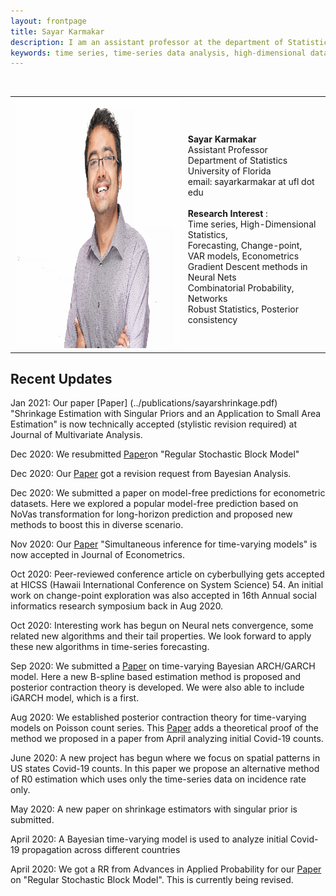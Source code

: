 ```yaml
---
layout: frontpage
title: Sayar Karmakar
description: I am an assistant professor at the department of Statistics, University of Florida. Before this, I graduated from the Department of Statistics, University of Chicago. 
keywords: time series, time-series data analysis, high-dimensional data.
---
```


<!--
<div class="navbar">
  <div class="navbar-inner">
    <div class="nav">
       <li><a href="https://github.com/sayarkarmakar" target="_blank">github</a></li>
    <li><a href="https://scholar.google.com/citations?user=RML8HC0AAAAJ&hl=en" target="_blank">Google Scholar</a></li>
        </div>
  </div>
</div> 
-->

<table class="wide">
<tr>
<td class="left">
    <img id="frontphoto" src="sayarpicnew.jpeg" width="400" height="400" alt="" />
</td>
&nbsp; &nbsp; 
<td class="left">
<br><b> Sayar Karmakar </b>
<br> Assistant Professor
<br> Department of Statistics
<br> University of Florida
<br> email: sayarkarmakar at ufl dot edu
<br>
<br> <b> Research Interest </b>: 
<br> Time series,  High-Dimensional Statistics, 
<br> Forecasting, Change-point,  
<br> VAR models, Econometrics
<br> Gradient Descent methods in Neural Nets
<br> Combinatorial Probability, Networks 
<br> Robust Statistics, Posterior consistency
</td>
</tr>
</table>

<h2> Recent Updates</h2>
Jan 2021: Our paper [Paper] (../publications/sayarshrinkage.pdf) "Shrinkage Estimation with Singular Priors and an Application to Small Area Estimation" is now technically accepted (stylistic revision required) at Journal of Multivariate Analysis. 

Dec 2020: We resubmitted [Paper](https://arxiv.org/abs/2002.05577)on "Regular Stochastic Block Model"

Dec 2020: Our [Paper](https://arxiv.org/abs/2009.06007) got a revision request from Bayesian Analysis. 

Dec 2020: We submitted a paper on model-free predictions for econometric datasets. Here we explored a popular model-free prediction based on NoVas transformation for long-horizon prediction and proposed new methods to boost this in diverse scenario.

Nov 2020: Our [Paper](https://arxiv.org/abs/2011.13157)  "Simultaneous inference for time-varying models" is now accepted in Journal of Econometrics. 

Oct 2020: Peer-reviewed conference article on cyberbullying gets accepted at HICSS (Hawaii International Conference on System Science) 54. An initial work on change-point exploration was also accepted in 16th Annual social informatics research symposium back in Aug 2020.

Oct 2020: Interesting work has begun on Neural nets convergence, some related new algorithms and their tail properties. We look forward to apply these new algorithms in time-series forecasting.

Sep 2020: We submitted a [Paper](https://arxiv.org/abs/2009.06007) on time-varying Bayesian ARCH/GARCH model. Here a new B-spline based estimation method is proposed and posterior contraction theory is developed. We were also able to include iGARCH model, which is a first.

Aug 2020: We established posterior contraction theory for time-varying models on Poisson count series. This [Paper](https://arxiv.org/abs/2009.07634)  adds a theoretical proof of the method we proposed in a paper from April analyzing initial Covid-19 counts.

June 2020: A new project has begun where we focus on spatial patterns in US states Covid-19 counts. In this paper we propose an alternative method of R0 estimation which uses only the time-series data on incidence rate only.

May 2020: A new paper on shrinkage estimators with singular prior is submitted.

April 2020: A Bayesian time-varying model is used to analyze initial Covid-19 propagation across different countries

April 2020: We got a RR from Advances in Applied Probability for our [Paper](https://arxiv.org/abs/2002.05577)  on "Regular Stochastic Block Model". This is currently being revised.

<!--

<table class="wide">
<tr>
  <td class="left">
    <a href="pages/publpics/iplotCorr.html">
        <img src="assets/publpics/iplotCorr.png" alt="R/qtlcharts example" title="R/qtlcharts example"/>
    </a>
  </td>
  <td class="right">
    <a href="pages/publpics/rqtlexper_fig2.html">
        <img src="assets/publpics/rqtlexper_fig2.png" alt="Broman (2014) Fig 2" title="Broman (2014) Fig 2"/>
    </a>
  </td>
</tr>
<tr>
  <td class="left">
    <a href="pages/publpics/samplemixups_fig7.html">
        <img src="assets/publpics/samplemixups_fig7.png" alt="Broman et al. (2013) Fig 7" title="Broman et al. (2013) Fig 7"/>
    </a>
  </td>
  <td class="right">
    <a href="pages/publpics/isletc6_fig4.html">
        <img src="assets/publpics/isletc6_fig4.png" alt="Tian et al. (2015) Fig 4" title="Tian et al. (2015) Fig 4"/>
    </a>
  </td>
</tr>
</table>

<div class="navbar">
  <div class="navbar-inner">
      <ul class="nav">
          <li><a href="morefigs.html">see more figures</a></li>
      </ul>
  </div>
</div>

-->
